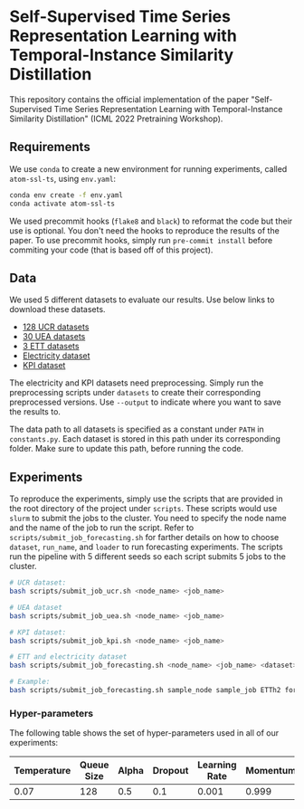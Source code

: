 # Self-Supervised Time Series Representation Learning with Temporal-Instance Similarity Distillation
This repository contains the official implementation of the paper "Self-Supervised Time Series Representation Learning with Temporal-Instance Similarity Distillation" (ICML 2022 Pretraining Workshop).

## Requirements
We use `conda` to create a new environment for running experiments, called `atom-ssl-ts`, using `env.yaml`:
```bash
conda env create -f env.yaml
conda activate atom-ssl-ts
```
We used precommit hooks (`flake8` and `black`) to reformat the code but their use is optional. You don't need the hooks to reproduce the results of the paper. To use precommit hooks, simply run `pre-commit install` before commiting your code (that is based off of this project).

## Data
We used 5 different datasets to evaluate our results. Use below links to download these datasets.

* [128 UCR datasets](https://www.cs.ucr.edu/~eamonn/time_series_data_2018)
* [30 UEA datasets](http://www.timeseriesclassification.com)
* [3 ETT datasets](https://github.com/zhouhaoyi/ETTDataset)
* [Electricity dataset](https://archive.ics.uci.edu/ml/datasets/ElectricityLoadDiagrams20112014)
* [KPI dataset](http://test-10056879.file.myqcloud.com/10056879/test/20180524_78431960010324KPI%E5%BC%82%E5%B8%B8%E6%A3%80%E6%B5%8B%E5%86%B3%E8%B5%9B%E6%95%B0%E6%8D%AE%E9%9B%86.zip)

The electricity and KPI datasets need preprocessing. Simply run the preprocessing scripts under `datasets` to create their corresponding preprocessed versions. Use `--output` to indicate where you want to save the results to.

The data path to all datasets is specified as a constant under `PATH` in `constants.py`. Each dataset is stored in this path under its corresponding folder. Make sure to update this path, before running the code.

## Experiments

To reproduce the experiments, simply use the scripts that are provided in the root directory of the project under `scripts`. These scripts would use `slurm` to submit the jobs to the cluster. You need to specify the node name and the name of the job to run the script. Refer to `scripts/submit_job_forecasting.sh` for farther details on how to choose `dataset`, `run_name`, and `loader` to run forecasting experiments. The scripts run the pipeline with 5 different seeds so each script submits 5 jobs to the cluster. 

```bash
# UCR dataset:
bash scripts/submit_job_ucr.sh <node_name> <job_name>

# UEA dataset
bash scripts/submit_job_uea.sh <node_name> <job_name>

# KPI dataset:
bash scripts/submit_job_kpi.sh <node_name> <job_name>

# ETT and electricity dataset
bash scripts/submit_job_forecasting.sh <node_name> <job_name> <dataset> <run_name> <loader>

# Example:
bash scripts/submit_job_forecasting.sh sample_node sample_job ETTh2 forecast_univar forecast_csv_univar
```

### Hyper-parameters

The following table shows the set of hyper-parameters used in all of our experiments:

| Temperature | Queue Size | Alpha | Dropout | Learning Rate | Momentum |
| ------------|------------|-------|---------|---------------|----------|
| 0.07        | 128        | 0.5   | 0.1     | 0.001         | 0.999    |
